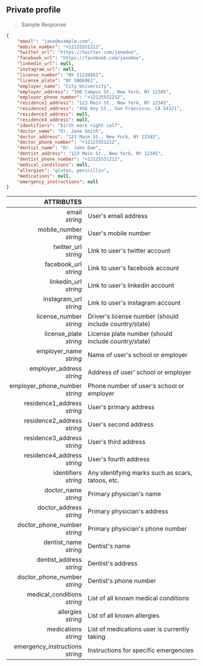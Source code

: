 ## Private profile

> Sample Response

```json
{
    "email": "jane@example.com",
    "mobile_number": "+12125551212",
    "twitter_url": "https://twitter.com/janedoe",
    "facebook_url": "https://facebook.com/janedoe",
    "linkedin_url": null,
    "instagram_url": null,
    "license_number": "NY I1234562",
    "license_plate": "NY 5NQE861",
    "employer_name": "City University",
    "employer_address": "100 Campus St., New York, NY 12345",
    "employer_phone_number": "+12125551212",
    "residence1_address": "123 Main St., New York, NY 12345",
    "residence2_address": "456 Any St., San Francisco, CA 54321",
    "residence3_address": null,
    "residence4_address": null,
    "identifiers": "birth mark right calf",
    "doctor_name": "Dr. Jane Smith",
    "doctor_address": "123 Main St., New York, NY 12345",
    "doctor_phone_number": "+12125551212",
    "dentist_name": "Dr. John Doe",
    "dentist_address": "123 Main St., New York, NY 12345",
    "dentist_phone_number": "+12125551212",
    "medical_conditions": null,
    "allergies": "gluten, penicillin",
    "medications": null,
    "emergency_instructions": null
}
```

ATTRIBUTES||
---------:        | -----------
email <br>*string*   | User's email address
mobile_number <br>*string*  | User's mobile number
twitter_url <br>*string*  | Link to user's twitter account
facebook_url <br>*string*  | Link to user's facebook account
linkedin_url <br>*string*  | Link to user's linkedin account
instagram_url <br>*string*  | Link to user's instagram account
license_number <br>*string*  | Driver's license number (should include country/state)
license_plate <br>*string*  | License plate number (should include country/state)
employer_name <br>*string*  | Name of user's school or employer
employer_address <br>*string*  | Address of user' school or employer
employer_phone_number <br>*string*  | Phone number of user's school or employer
residence1_address <br>*string*  | User's primary address
residence2_address <br>*string*  | User's second address
residence3_address <br>*string*  | User's third address
residence4_address <br>*string*  | User's fourth address
identifiers <br>*string*  | Any identifying marks such as scars, tatoos, etc.
doctor_name <br>*string*  | Primary physician's name
doctor_address <br>*string*  | Primary physician's address
doctor_phone_number <br>*string*  | Primary physician's phone number
dentist_name <br>*string*  | Dentist's name
dentist_address <br>*string*  | Dentist's address
doctor_phone_number <br>*string*  | Dentist's phone number
medical_conditions <br>*string*  | List of all known medical conditions
allergies <br>*string*  | List of all known allergies
medications <br>*string*  | List of medications user is currently taking
emergency_instructions <br>*string*  | Instructions for specific emergencies
